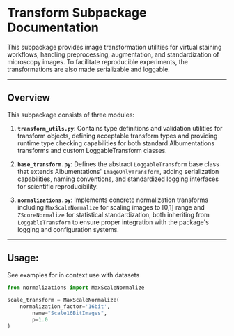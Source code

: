 # Transform Subpackage Documentation

This subpackage provides image transformation utilities for virtual staining workflows, handling preprocessing, augmentation, and standardization of microscopy images.
To facilitate reproducible experiments, the transformations are also made serializable and loggable. 

---

## Overview

This subpackage consists of three modules: 
1. **`transform_utils.py`**: Contains type definitions and validation utilities for transform objects, defining acceptable transform types and providing runtime type checking capabilities for both standard Albumentations transforms and custom LoggableTransform classes.

2. **`base_transform.py`**: Defines the abstract `LoggableTransform` base class that extends Albumentations' `ImageOnlyTransform`, adding serialization capabilities, naming conventions, and standardized logging interfaces for scientific reproducibility.

3. **`normalizations.py`**: Implements concrete normalization transforms including `MaxScaleNormalize` for scaling images to [0,1] range and `ZScoreNormalize` for statistical standardization, both inheriting from `LoggableTransform` to ensure proper integration with the package's logging and configuration systems.

---

## Usage:
See examples for in context use with datasets
```python
from normalizations import MaxScaleNormalize

scale_transform = MaxScaleNormalize(
    normalization_factor='16bit',
        name="Scale16BitImages",
        p=1.0
)
```
